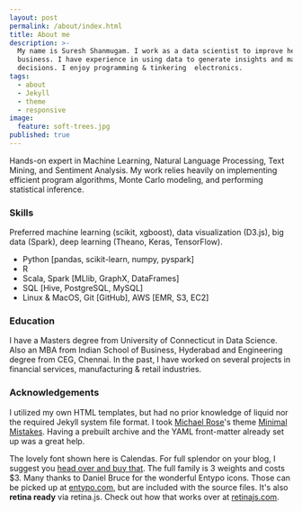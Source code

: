 ```yaml
---
layout: post
permalink: /about/index.html
title: About me
description: >-
  My name is Suresh Shanmugam. I work as a data scientist to improve healthcare
  business. I have experience in using data to generate insights and make better
  decisions. I enjoy programming & tinkering  electronics.
tags:
  - about
  - Jekyll
  - theme
  - responsive
image:
  feature: soft-trees.jpg
published: true
---
```


Hands-on expert in Machine Learning, Natural Language Processing, Text Mining, and Sentiment Analysis. My work relies heavily on implementing efficient program algorithms, Monte Carlo modeling, and performing statistical inference. 

### Skills
Preferred machine learning (scikit, xgboost), data visualization (D3.js), big data (Spark), deep learning (Theano, Keras, TensorFlow).
* Python [pandas, scikit-learn, numpy, pyspark]
* R
* Scala, Spark [MLlib, GraphX, DataFrames]
* SQL [Hive, PostgreSQL, MySQL]
* Linux & MacOS, Git [GitHub], AWS [EMR, S3, EC2]

### Education
I have a Masters degree from University of Connecticut in Data Science. Also an MBA from Indian School of Business, Hyderabad and Engineering degree from CEG, Chennai. In the past, I have worked on several projects in financial services, manufacturing & retail industries. 

### Acknowledgements
I utilized my own HTML templates, but had no prior knowledge of liquid nor the required Jekyll system file format. I took [Michael Rose](http://twitter.com/mmistakes)'s theme [Minimal Mistakes](http://mmistakes.github.io/minimal-mistakes/). Having a prebuilt archive and the YAML front-matter already set up was a great help.

 The lovely font shown here is Calendas. For full splendor on your blog, I suggest you [head over and buy that](http://calendasplus.com/). The full family is 3 weights and costs $3. Many thanks to Daniel Bruce for the wonderful Entypo icons. Those can be picked up at [entypo.com](http://entypo.com), but are included with the source files. It's also <b>retina ready</b> via retina.js. Check out how that works over at [retinajs.com](http://retinajs.com).
